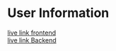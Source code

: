 <h1> User Information</h1>

<a href='https://frontend-anuraggupta199418-gmailcom.vercel.app/'>live link frontend</a>
<br />
<a href="https://mock-server-trnk.onrender.com/data">live link Backend</a>
